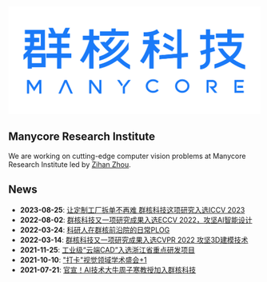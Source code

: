 ![logo](https://raw.githubusercontent.com/manycore-research/.github/master/profile/logo.png)

## Manycore Research Institute

We are working on cutting-edge computer vision problems at Manycore Research Institute led by [Zihan Zhou](https://zihan-z.github.io/).

## News

* **2023-08-25**: [让定制工厂拆单不再难 群核科技这项研究入选ICCV 2023](https://mp.weixin.qq.com/s/zS9YCSob1ciNZD7SUJeT3w)
* **2022-08-02**: [群核科技又一项研究成果入选ECCV 2022，攻坚AI智能设计](https://mp.weixin.qq.com/s/dxITcmmEx2UACcDxsB8wiw)
* **2022-03-24**: [科研人在群核前沿院的日常PLOG](https://mp.weixin.qq.com/s/BWXyYpVM1-3y1D5OFtkyRg)
* **2022-03-14**: [群核科技又一项研究成果入选CVPR 2022 攻坚3D建模技术](https://mp.weixin.qq.com/s/VK2LZB7Snk-6LQ-05LpZ2A)
* **2021-11-25**: [工业级“云端CAD”入选浙江省重点研发项目](https://mp.weixin.qq.com/s/JkaSryI_aKbB_wFHlfPLgg)
* **2021-10-10**: ["打卡"视觉领域学术盛会+1](https://mp.weixin.qq.com/s/CHCKxXJpYJJ7yNtLmemIyA)
* **2021-07-21**: [官宣！AI技术大牛周子寒教授加入群核科技](https://mp.weixin.qq.com/s/G0rZw_Zs26EDXForzag9Tw)
